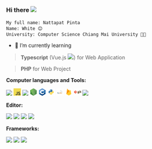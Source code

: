 ### Hi there <img src="https://media.giphy.com/media/hvRJCLFzcasrR4ia7z/giphy.gif" width="25px">
```
My full name: Nattapat Pinta
Name: White 😊
University: Computer Science Chiang Mai University 💜✨
```
- 🌱 I’m currently learning
> __Typescript__ (Vue.js <code><img height="20" src="https://miro.medium.com/max/400/1*wqYF-8Dmh7LhtLkKfERc3Q.png"></code>) for Web Application

> __PHP__ for Web Project

**Computer languages and Tools:**  

<code><img height="20" src="https://cdn.iconscout.com/icon/free/png-512/java-23-225999.png"></code>
<code><img height="20" src="https://raw.githubusercontent.com/github/explore/80688e429a7d4ef2fca1e82350fe8e3517d3494d/topics/javascript/javascript.png"></code>
<code><img height="20" src="https://www.howtoautomate.in.th/wp-content/uploads/2019/04/ts.png"></code>
<code><img height="20" src="https://raw.githubusercontent.com/github/explore/80688e429a7d4ef2fca1e82350fe8e3517d3494d/topics/nodejs/nodejs.png"></code>
<code><img height="20" src="https://raw.githubusercontent.com/github/explore/80688e429a7d4ef2fca1e82350fe8e3517d3494d/topics/cpp/cpp.png"></code>
<code><img height="20" src="https://raw.githubusercontent.com/github/explore/80688e429a7d4ef2fca1e82350fe8e3517d3494d/topics/python/python.png"></code>
<code><img height="20" src="https://raw.githubusercontent.com/github/explore/80688e429a7d4ef2fca1e82350fe8e3517d3494d/topics/mysql/mysql.png"></code>
<code><img height="20" src="https://raw.githubusercontent.com/github/explore/80688e429a7d4ef2fca1e82350fe8e3517d3494d/topics/firebase/firebase.png"></code>
<code><img height="20" src="https://raw.githubusercontent.com/github/explore/80688e429a7d4ef2fca1e82350fe8e3517d3494d/topics/git/git.png"></code>
<code><img height="20" src="https://4.bp.blogspot.com/-BD3ZGiGy9Ms/WuJdYMbSh3I/AAAAAAACPrc/jePCk-BAX_g3_BED91p_zFgqDBJ4lR_JQCLcBGAs/s1600/jupyter.png"></code>

**Editor:**

<code><img height="20" src="https://upload.wikimedia.org/wikipedia/commons/thumb/9/9a/Visual_Studio_Code_1.35_icon.svg/1024px-Visual_Studio_Code_1.35_icon.svg.png"></code>
<code><img height="20" src="https://cdn.iconscout.com/icon/free/png-256/sublime-439588.png"></code>
<code><img height="20" src="https://2.bp.blogspot.com/-tzm1twY_ENM/XlCRuI0ZkRI/AAAAAAAAOso/BmNOUANXWxwc5vwslNw3WpjrDlgs9PuwQCLcBGAsYHQ/s1600/pasted%2Bimage%2B0.png"></code>
<code><img height="20" src="https://cdn2.iconfinder.com/data/icons/pack1-baco-flurry-icons-style/512/XAMPP.png"></code>

**Frameworks:**

<code><img height="20" src="https://iconape.com/wp-content/files/vp/196729/svg/196729.svg"></code>
<code><img height="20" src="https://img.icons8.com/color/452/bootstrap.png"></code>
<code><img height="20" src="https://icon-library.com/images/jquery-icon-png/jquery-icon-png-7.jpg"></code>

<!--
**WHIZENx/WHIZENx** is a ✨ _special_ ✨ repository because its `README.md` (this file) appears on your GitHub profile.

Here are some ideas to get you started:

- 🔭 I’m currently working on ...
- 🌱 I’m currently learning ...
- 👯 I’m looking to collaborate on ...
- 🤔 I’m looking for help with ...
- 💬 Ask me about ...
- 📫 How to reach me: ...
- 😄 Pronouns: ...
- ⚡ Fun fact: ...
-->
